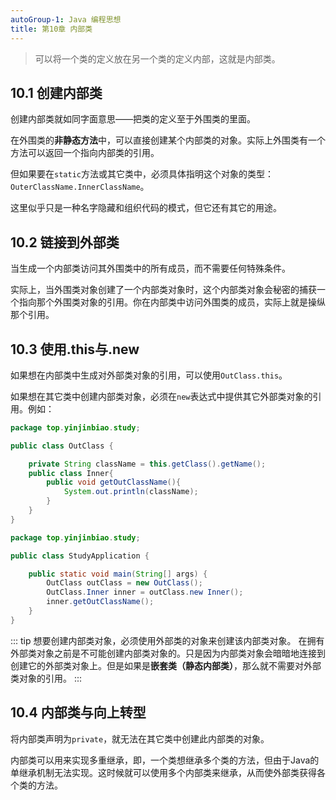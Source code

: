 ```yaml
---
autoGroup-1: Java 编程思想
title: 第10章 内部类
---
```


> 可以将一个类的定义放在另一个类的定义内部，这就是内部类。

## 10.1 创建内部类
创建内部类就如同字面意思——把类的定义至于外围类的里面。

在外围类的**非静态方法**中，可以直接创建某个内部类的对象。实际上外围类有一个方法可以返回一个指向内部类的引用。

但如果要在`static`方法或其它类中，必须具体指明这个对象的类型：`OuterClassName.InnerClassName`。

这里似乎只是一种名字隐藏和组织代码的模式，但它还有其它的用途。

## 10.2 链接到外部类
当生成一个内部类访问其外围类中的所有成员，而不需要任何特殊条件。

实际上，当外围类对象创建了一个内部类对象时，这个内部类对象会秘密的捕获一个指向那个外围类对象的引用。你在内部类中访问外围类的成员，实际上就是操纵那个引用。

## 10.3 使用.this与.new
如果想在内部类中生成对外部类对象的引用，可以使用`OutClass.this`。

如果想在其它类中创建内部类对象，必须在`new`表达式中提供其它外部类对象的引用。例如：
```java
package top.yinjinbiao.study;

public class OutClass {

    private String className = this.getClass().getName();
    public class Inner{
        public void getOutClassName(){
            System.out.println(className);
        }
    }
}
```
```java
package top.yinjinbiao.study;

public class StudyApplication {

    public static void main(String[] args) {
        OutClass outClass = new OutClass();
        OutClass.Inner inner = outClass.new Inner();
        inner.getOutClassName();
    }
}
```
::: tip
想要创建内部类对象，必须使用外部类的对象来创建该内部类对象。
在拥有外部类对象之前是不可能创建内部类对象的。只是因为内部类对象会暗暗地连接到创建它的外部类对象上。但是如果是**嵌套类（静态内部类）**，那么就不需要对外部类对象的引用。
:::

## 10.4 内部类与向上转型
将内部类声明为`private`，就无法在其它类中创建此内部类的对象。

内部类可以用来实现多重继承，即，一个类想继承多个类的方法，但由于Java的单继承机制无法实现。这时候就可以使用多个内部类来继承，从而使外部类获得各个类的方法。